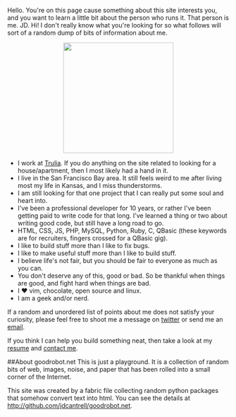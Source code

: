 Hello. You're on this page cause something about this site interests
you, and you want to learn a little bit about the person who runs it.
That person is me. JD. Hi! I don't really know what you're looking for
so what follows will sort of a random dump of bits of information about
me.

<img src="http://static.goodrobot.net/cdn/jd.png" style="margin: auto; height: 250px; border: none; display: block">

- I work at [Trulia](http://trulia.com). If you do anything on the site
  related to looking for a house/apartment, then I most likely had a hand
  in it.
- I live in the San Francisco Bay area. It still feels weird
  to me after living most my life in Kansas, and I miss thunderstorms.
- I am still looking for that one project that I can really put some
  soul and heart into.
- I've been a professional developer for 10 years, or rather I've been
  getting paid to write code for that long. I've learned a thing or two
  about writing good code, but still have a long road to go.
- HTML, CSS, JS, PHP, MySQL, Python, Ruby, C, QBasic (these
  keywords are for recruiters, fingers crossed for a QBasic gig).
- I like to build stuff more than I like to fix bugs.
- I like to make useful stuff more than I like to build stuff.
- I believe life's not fair, but you should be fair to everyone as much
  as you can.
- You don't deserve any of this, good or bad. So be thankful when things
  are good, and fight hard when things are bad.
- I &hearts; vim, chocolate, open source and linux.
- I am a geek and/or nerd.

If a random and unordered list of points about me does not satisfy your
curiosity, please feel free to shoot me a message on
[twitter](http://twitter.com/goodrobot_jd) or send me an
[email](mailto:hello+jd@goodrobot.net).

If you think I can help you build something neat, then take a look at my
[resume](http://goodrobot.net/resume) and
[contact me](mailto:work+for+us+jd@goodrobot.net).

##About goodrobot.net
This is just a playground. It is a collection of random bits of web,
images, noise, and paper that has been rolled into a small corner of the
Internet.

This site was created by a fabric file collecting random python packages
that somehow convert text into html. You can see the details at
http://github.com/jdcantrell/goodrobot.net.
